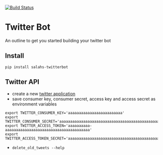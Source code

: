 [![Build Status](https://travis-ci.org/salah93/twitterbot.svg?branch=master)](https://travis-ci.org/salah93/twitterbot)

# Twitter Bot
An outline to get you started building your twitter bot

## Install
` pip install salahs-twitterbot `

## Twitter API
- create a new [twitter application](https://apps.twitter.com/)
- save consumer key, consumer secret, access  key and access secret as environment variables

```
export TWITTER_CONSUMER_KEY='aaaaaaaaaaaaaaaaaaaaaaaaa'
export TWITTER_CONSUMER_SECRET='aaaaaaaaaaaaaaaaaaaaaaaaaaaaaaaaaaaaaaaaaaaaaaaaaa'
export TWITTER_ACCESS_TOKEN='aaaaaaaaaa-aaaaaaaaaaaaaaaaaaaaaaaaaaaaaaaaaaaaaaa'
export TWITTER_ACCESS_TOKEN_SECRET='aaaaaaaaaaaaaaaaaaaaaaaaaaaaaaaaaaaaaaaaaaaaa'
```

- `delete_old_tweets --help`
